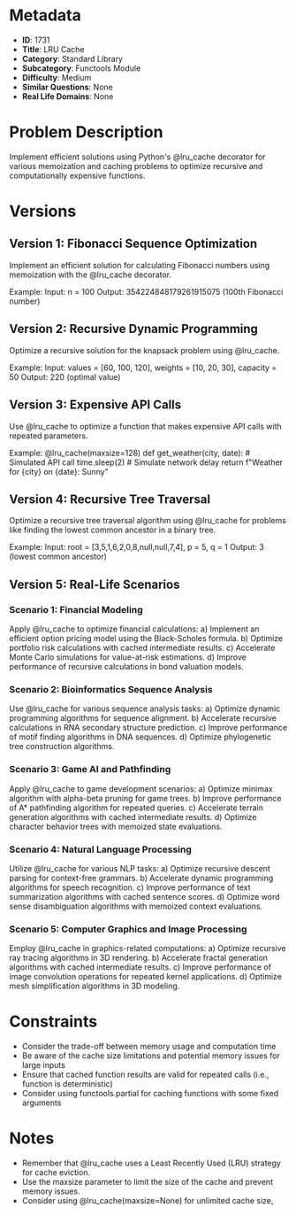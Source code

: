 # Metadata

- **ID**: 1731
- **Title**: LRU Cache
- **Category**: Standard Library
- **Subcategory**: Functools Module
- **Difficulty**: Medium
- **Similar Questions**: None
- **Real Life Domains**: None

# Problem Description

Implement efficient solutions using Python's @lru_cache decorator for various memoization and caching problems to optimize recursive and computationally expensive functions.

# Versions

## Version 1: Fibonacci Sequence Optimization

Implement an efficient solution for calculating Fibonacci numbers using memoization with the @lru_cache decorator.

Example:
Input: n = 100
Output: 354224848179261915075 (100th Fibonacci number)

## Version 2: Recursive Dynamic Programming

Optimize a recursive solution for the knapsack problem using @lru_cache.

Example:
Input: values = [60, 100, 120], weights = [10, 20, 30], capacity = 50
Output: 220 (optimal value)

## Version 3: Expensive API Calls

Use @lru_cache to optimize a function that makes expensive API calls with repeated parameters.

Example:
@lru_cache(maxsize=128)
def get_weather(city, date): # Simulated API call
time.sleep(2) # Simulate network delay
return f"Weather for {city} on {date}: Sunny"

## Version 4: Recursive Tree Traversal

Optimize a recursive tree traversal algorithm using @lru_cache for problems like finding the lowest common ancestor in a binary tree.

Example:
Input: root = [3,5,1,6,2,0,8,null,null,7,4], p = 5, q = 1
Output: 3 (lowest common ancestor)

## Version 5: Real-Life Scenarios

### Scenario 1: Financial Modeling

Apply @lru_cache to optimize financial calculations:
a) Implement an efficient option pricing model using the Black-Scholes formula.
b) Optimize portfolio risk calculations with cached intermediate results.
c) Accelerate Monte Carlo simulations for value-at-risk estimations.
d) Improve performance of recursive calculations in bond valuation models.

### Scenario 2: Bioinformatics Sequence Analysis

Use @lru_cache for various sequence analysis tasks:
a) Optimize dynamic programming algorithms for sequence alignment.
b) Accelerate recursive calculations in RNA secondary structure prediction.
c) Improve performance of motif finding algorithms in DNA sequences.
d) Optimize phylogenetic tree construction algorithms.

### Scenario 3: Game AI and Pathfinding

Apply @lru_cache to game development scenarios:
a) Optimize minimax algorithm with alpha-beta pruning for game trees.
b) Improve performance of A\* pathfinding algorithm for repeated queries.
c) Accelerate terrain generation algorithms with cached intermediate results.
d) Optimize character behavior trees with memoized state evaluations.

### Scenario 4: Natural Language Processing

Utilize @lru_cache for various NLP tasks:
a) Optimize recursive descent parsing for context-free grammars.
b) Accelerate dynamic programming algorithms for speech recognition.
c) Improve performance of text summarization algorithms with cached sentence scores.
d) Optimize word sense disambiguation algorithms with memoized context evaluations.

### Scenario 5: Computer Graphics and Image Processing

Employ @lru_cache in graphics-related computations:
a) Optimize recursive ray tracing algorithms in 3D rendering.
b) Accelerate fractal generation algorithms with cached intermediate results.
c) Improve performance of image convolution operations for repeated kernel applications.
d) Optimize mesh simplification algorithms in 3D modeling.

# Constraints

- Consider the trade-off between memory usage and computation time
- Be aware of the cache size limitations and potential memory issues for large inputs
- Ensure that cached function results are valid for repeated calls (i.e., function is deterministic)
- Consider using functools.partial for caching functions with some fixed arguments

# Notes

- Remember that @lru_cache uses a Least Recently Used (LRU) strategy for cache eviction.
- Use the maxsize parameter to limit the size of the cache and prevent memory issues.
- Consider using @lru_cache(maxsize=None) for unlimited cache size,
